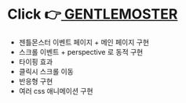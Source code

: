 # Click 👉<a href = 'https://awesomeyelim.github.io/GENTLEMOSTER/'> GENTLEMOSTER</a>
  - 젠틀몬스터 이벤트 페이지 + 메인 페이지 구현
  - 스크롤 이벤트 + perspective 로 동적 구현
  - 타이핑 효과 
  - 클릭시 스크롤 이동
  - 반응형 구현
  - 여러 css 애니메이션 구현
